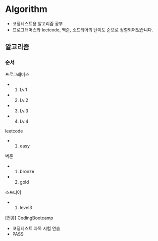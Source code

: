 # Algorithm

* 코딩테스트용 알고리즘 공부
* 프로그래머스와 leetcode, 백준, 소프티어의 난이도 순으로 정렬되어있습니다.
  

## 알고리즘

### 순서

프로그래머스
- 01. Lv.1
- 02. Lv.2
- 03. Lv.3
- 04. Lv.4

    
leetcode
- 01. easy


벡준
- 01. bronze
- 02. gold


소프티어
- 01. level3

[전공] CodingBootcamp
- 코딩테스트 과목 시험 연습
- PASS
